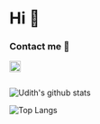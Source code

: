 # Hi 👋

### Contact me :speech_balloon:
<a href="https://t.me/uaudith">
  <img align="left" alt="Udith Amasura | Telegram" width="20px" src="https://telegram.org/img/t_logo.svg?1" />
</a>

<br />
<br />

![Udith's github stats](https://github-readme-stats.vercel.app/api?username=uaudith&show_icons=true)

![Top Langs](https://github-readme-stats.vercel.app/api/top-langs/?username=uaudith&hide=Jupyter%20Notebook&layout=compact)
